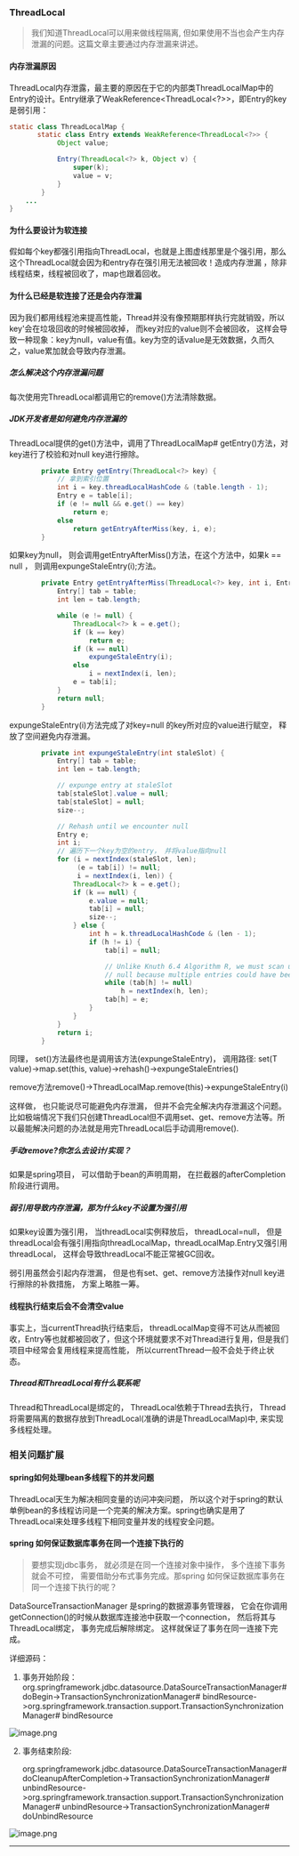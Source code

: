 ###   ThreadLocal
>我们知道ThreadLocal可以用来做线程隔离, 但如果使用不当也会产生内存泄漏的问题。这篇文章主要通过内存泄漏来讲述。

####    内存泄漏原因

ThreadLocal内存泄露，最主要的原因在于它的内部类ThreadLocalMap中的Entry的设计。Entry继承了WeakReference<ThreadLocal<?>>，即Entry的key是弱引用：

```java
static class ThreadLocalMap {
	   static class Entry extends WeakReference<ThreadLocal<?>> {
            Object value;

            Entry(ThreadLocal<?> k, Object v) {
                super(k);
                value = v;
            }
        }
    ...
}
```
####    为什么要设计为软连接
假如每个key都强引用指向ThreadLocal，也就是上图虚线那里是个强引用，那么这个ThreadLocal就会因为和entry存在强引用无法被回收！造成内存泄漏 ，除非线程结束，线程被回收了，map也跟着回收。

####    为什么已经是软连接了还是会内存泄漏
因为我们都用线程池来提高性能，Thread并没有像预期那样执行完就销毁，所以key'会在垃圾回收的时候被回收掉， 而key对应的value则不会被回收， 这样会导致一种现象：key为null，value有值。key为空的话value是无效数据，久而久之，value累加就会导致内存泄漏。

#####    怎么解决这个内存泄漏问题

每次使用完ThreadLocal都调用它的remove()方法清除数据。

#####    JDK开发者是如何避免内存泄漏的

ThreadLocal提供的get()方法中，调用了ThreadLocalMap# getEntry()方法，对key进行了校验和对null key进行擦除。

```java
        private Entry getEntry(ThreadLocal<?> key) {
        	// 拿到索引位置
            int i = key.threadLocalHashCode & (table.length - 1);
            Entry e = table[i];
            if (e != null && e.get() == key)
                return e;
            else
                return getEntryAfterMiss(key, i, e);
        }
```

如果key为null， 则会调用getEntryAfterMiss()方法，在这个方法中，如果k == null ， 则调用expungeStaleEntry(i);方法。

```java
        private Entry getEntryAfterMiss(ThreadLocal<?> key, int i, Entry e) {
            Entry[] tab = table;
            int len = tab.length;

            while (e != null) {
                ThreadLocal<?> k = e.get();
                if (k == key)
                    return e;
                if (k == null)
                    expungeStaleEntry(i);
                else
                    i = nextIndex(i, len);
                e = tab[i];
            }
            return null;
        }
```

expungeStaleEntry(i)方法完成了对key=null 的key所对应的value进行赋空， 释放了空间避免内存泄漏。

```java
        private int expungeStaleEntry(int staleSlot) {
            Entry[] tab = table;
            int len = tab.length;

            // expunge entry at staleSlot
            tab[staleSlot].value = null;
            tab[staleSlot] = null;
            size--;

            // Rehash until we encounter null
            Entry e;
            int i;
            // 遍历下一个key为空的entry， 并将value指向null
            for (i = nextIndex(staleSlot, len);
                 (e = tab[i]) != null;
                 i = nextIndex(i, len)) {
                ThreadLocal<?> k = e.get();
                if (k == null) {
                    e.value = null;
                    tab[i] = null;
                    size--;
                } else {
                    int h = k.threadLocalHashCode & (len - 1);
                    if (h != i) {
                        tab[i] = null;

                        // Unlike Knuth 6.4 Algorithm R, we must scan until
                        // null because multiple entries could have been stale.
                        while (tab[h] != null)
                            h = nextIndex(h, len);
                        tab[h] = e;
                    }
                }
            }
            return i;
        }
```

同理， set()方法最终也是调用该方法(expungeStaleEntry)， 调用路径: set(T value)->map.set(this, value)->rehash()->expungeStaleEntries()

remove方法remove()->ThreadLocalMap.remove(this)->expungeStaleEntry(i)



这样做， 也只能说尽可能避免内存泄漏， 但并不会完全解决内存泄漏这个问题。比如极端情况下我们只创建ThreadLocal但不调用set、get、remove方法等。所以最能解决问题的办法就是用完ThreadLocal后手动调用remove().

#####    手动remove?你怎么去设计/实现？

如果是spring项目， 可以借助于bean的声明周期， 在拦截器的afterCompletion阶段进行调用。

#####    弱引用导致内存泄漏，那为什么key不设置为强引用

如果key设置为强引用， 当threadLocal实例释放后， threadLocal=null， 但是threadLocal会有强引用指向threadLocalMap，threadLocalMap.Entry又强引用threadLocal， 这样会导致threadLocal不能正常被GC回收。

弱引用虽然会引起内存泄漏， 但是也有set、get、remove方法操作对null key进行擦除的补救措施， 方案上略胜一筹。

####    线程执行结束后会不会清空value

事实上，当currentThread执行结束后， threadLocalMap变得不可达从而被回收，Entry等也就都被回收了，但这个环境就要求不对Thread进行复用，但是我们项目中经常会复用线程来提高性能， 所以currentThread一般不会处于终止状态。

#####    Thread和ThreadLocal有什么联系呢

Thread和ThreadLocal是绑定的， ThreadLocal依赖于Thread去执行， Thread将需要隔离的数据存放到ThreadLocal(准确的讲是ThreadLocalMap)中, 来实现多线程处理。

###   相关问题扩展

####    spring如何处理bean多线程下的并发问题

ThreadLocal天生为解决相同变量的访问冲突问题， 所以这个对于spring的默认单例bean的多线程访问是一个完美的解决方案。spring也确实是用了ThreadLocal来处理多线程下相同变量并发的线程安全问题。

####    spring 如何保证数据库事务在同一个连接下执行的

> 要想实现jdbc事务， 就必须是在同一个连接对象中操作， 多个连接下事务就会不可控， 需要借助分布式事务完成。那spring 如何保证数据库事务在同一个连接下执行的呢？

DataSourceTransactionManager 是spring的数据源事务管理器， 它会在你调用getConnection()的时候从数据库连接池中获取一个connection， 然后将其与ThreadLocal绑定， 事务完成后解除绑定。 这样就保证了事务在同一连接下完成。

详细源码：

1. 事务开始阶段：org.springframework.jdbc.datasource.DataSourceTransactionManager# doBegin->TransactionSynchronizationManager# bindResource->org.springframework.transaction.support.TransactionSynchronizationManager# bindResource


![image.png](https://user-gold-cdn.xitu.io/2019/12/3/16ecad233adb105f?w=784&h=242&f=png&s=81952)

2. 事务结束阶段:

   org.springframework.jdbc.datasource.DataSourceTransactionManager# doCleanupAfterCompletion->TransactionSynchronizationManager# unbindResource->org.springframework.transaction.support.TransactionSynchronizationManager# unbindResource->TransactionSynchronizationManager# doUnbindResource


![image.png](https://user-gold-cdn.xitu.io/2019/12/3/16ecad20f5f4eccf?w=782&h=277&f=png&s=78470)


---


